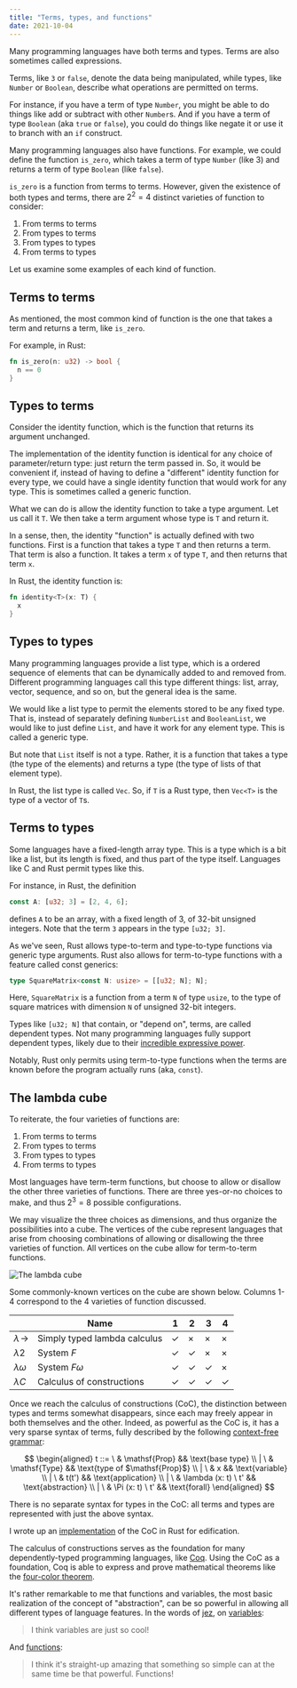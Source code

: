 ```yaml
---
title: "Terms, types, and functions"
date: 2021-10-04
---
```


Many programming languages have both terms and types. Terms are also sometimes
called expressions.

Terms, like `3` or `false`, denote the data being manipulated, while types, like
`Number` or `Boolean`, describe what operations are permitted on terms.

For instance, if you have a term of type `Number`, you might be able to do
things like add or subtract with other `Number`s. And if you have a term of type
`Boolean` (aka `true` or `false`), you could do things like negate it or use it
to branch with an `if` construct.

Many programming languages also have functions. For example, we could define
the function `is_zero`, which takes a term of type `Number` (like 3) and returns
a term of type `Boolean` (like `false`).

`is_zero` is a function from terms to terms. However, given the existence of
both types and terms, there are $2^2 = 4$ distinct varieties of function to
consider:

1. From terms to terms
2. From types to terms
3. From types to types
4. From terms to types

Let us examine some examples of each kind of function.

## Terms to terms

As mentioned, the most common kind of function is the one that takes a term
and returns a term, like `is_zero`.

For example, in Rust:

```rs
fn is_zero(n: u32) -> bool {
  n == 0
}
```

## Types to terms

Consider the identity function, which is the function that returns its argument
unchanged.

The implementation of the identity function is identical for any choice of
parameter/return type: just return the term passed in. So, it would be
convenient if, instead of having to define a "different" identity function for
every type, we could have a single identity function that would work for any
type. This is sometimes called a generic function.

What we can do is allow the identity function to take a type argument. Let us
call it `T`. We then take a term argument whose type is `T` and return it.

In a sense, then, the identity "function" is actually defined with two
functions. First is a function that takes a type `T` and then returns a term.
That term is also a function. It takes a term `x` of type `T`, and then returns
that term `x`.

In Rust, the identity function is:

```rs
fn identity<T>(x: T) {
  x
}
```

## Types to types

Many programming languages provide a list type, which is a ordered sequence of
elements that can be dynamically added to and removed from. Different
programming languages call this type different things: list, array, vector,
sequence, and so on, but the general idea is the same.

We would like a list type to permit the elements stored to be any
fixed type. That is, instead of separately defining `NumberList` and
`BooleanList`, we would like to just define `List`, and have it work for any
element type. This is called a generic type.

But note that `List` itself is not a type. Rather, it is a function that takes a
type (the type of the elements) and returns a type (the type of lists of that
element type).

In Rust, the list type is called `Vec`. So, if `T` is a Rust type, then `Vec<T>`
is the type of a vector of `T`s.

## Terms to types

Some languages have a fixed-length array type. This is a type which is a bit
like a list, but its length is fixed, and thus part of the type itself.
Languages like C and Rust permit types like this.

For instance, in Rust, the definition

```rs
const A: [u32; 3] = [2, 4, 6];
```

defines `A` to be an array, with a fixed length of 3, of 32-bit unsigned
integers. Note that the term `3` appears in the type `[u32; 3]`.

As we've seen, Rust allows type-to-term and type-to-type functions via
generic type arguments. Rust also allows for term-to-type functions with a
feature called const generics:

```rs
type SquareMatrix<const N: usize> = [[u32; N]; N];
```

Here, `SquareMatrix` is a function from a term `N` of type `usize`, to the type
of square matrices with dimension `N` of unsigned 32-bit integers.

Types like `[u32; N]` that contain, or "depend on", terms, are called dependent
types. Not many programming languages fully support dependent types, likely due
to their [incredible expressive power][curry-howard].

Notably, Rust only permits using term-to-type functions when the terms are known
before the program actually runs (aka, `const`).

## The lambda cube

To reiterate, the four varieties of functions are:

1. From terms to terms
2. From types to terms
3. From types to types
4. From terms to types

Most languages have term-term functions, but choose to allow or disallow the
other three varieties of functions. There are three yes-or-no choices to make,
and thus $2^3 = 8$ possible configurations.

We may visualize the three choices as dimensions, and thus organize the
possibilities into a cube. The vertices of the cube represent languages that
arise from choosing combinations of allowing or disallowing the three varieties
of function. All vertices on the cube allow for term-to-term functions.

![The lambda cube](/img/lambda-cube.png)

Some commonly-known vertices on the cube are shown below. Columns 1-4 correspond
to the 4 varieties of function discussed.

|                        | Name                         | 1   | 2   | 3   | 4   |
| ---------------------- | ---------------------------- | --- | --- | --- | --- |
| $\lambda\!\rightarrow$ | Simply typed lambda calculus | ✓   | ×   | ×   | ×   |
| $\lambda 2$            | System $F$                   | ✓   | ✓   | ×   | ×   |
| $\lambda \omega$       | System $F\omega$             | ✓   | ✓   | ✓   | ×   |
| $\lambda C$            | Calculus of constructions    | ✓   | ✓   | ✓   | ✓   |

Once we reach the calculus of constructions (CoC), the distinction between types
and terms somewhat disappears, since each may freely appear in both themselves
and the other. Indeed, as powerful as the CoC is, it has a very sparse syntax of
terms, fully described by the following [context-free grammar][cfg]:

$$
\begin{aligned}
t
::=  \ & \mathsf{Prop} && \text{base type}
\\ | \ & \mathsf{Type} && \text{type of $\mathsf{Prop}$}
\\ | \ & x && \text{variable}
\\ | \ & t(t') && \text{application}
\\ | \ & \lambda (x: t) \ t' && \text{abstraction}
\\ | \ & \Pi (x: t) \ t' && \text{forall}
\end{aligned}
$$

There is no separate syntax for types in the CoC: all terms and types are
represented with just the above syntax.

I wrote up an [implementation][coc-rust] of the CoC in Rust for edification.

The calculus of constructions serves as the foundation for many
dependently-typed programming languages, like [Coq][coq]. Using the CoC as a
foundation, Coq is able to express and prove mathematical theorems like the
[four-color theorem][four-c].

It's rather remarkable to me that functions and variables, the most basic
realization of the concept of "abstraction", can be so powerful in allowing all
different types of language features. In the words of [jez][], on
[variables][var]:

> I think variables are just so cool!

And [functions][fun]:

> I think it's straight-up amazing that something so simple can at the same time
> be that powerful. Functions!

[coq]: https://coq.inria.fr
[coc-rust]: https://github.com/azdavis/coc
[four-c]: https://github.com/math-comp/fourcolor
[jez]: https://jez.io
[var]: https://blog.jez.io/variables-and-binding
[fun]: https://blog.jez.io/system-f-param
[curry-howard]: https://en.wikipedia.org/wiki/Curry–Howard_correspondence
[cfg]: https://en.wikipedia.org/wiki/Context-free_grammar
